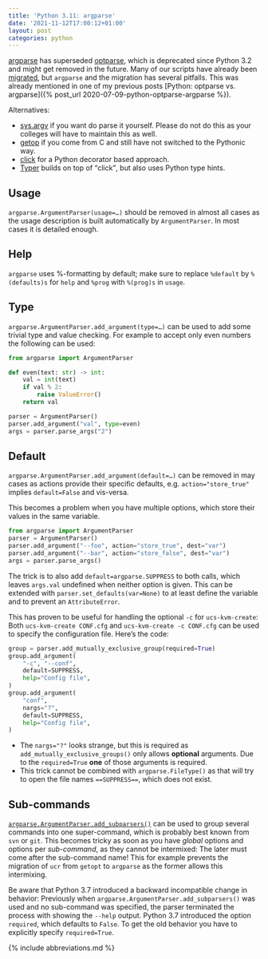```yaml
---
title: 'Python 3.11: argparse'
date: '2021-11-12T17:00:12+01:00'
layout: post
categories: python
---
```


[argparse](https://docs.python.org/3/library/argparse.html) has superseded [optparse](https://docs.python.org/3/library/optparse.html), which is deprecated since Python 3.2 and might get removed in the future. Many of our scripts have already been [migrated](https://docs.python.org/3/library/argparse.html#upgrading-optparse-code), but `argparse` and the migration has several pitfalls. This was already mentioned in one of my previous posts [Python: optparse vs. argparse]({% post_url 2020-07-09-python-optparse-argparse %}).

Alternatives:

- [sys.argv](https://docs.python.org/3/library/sys.html#sys.argv) if you want do parse it yourself. Please do not do this as your colleges will have to maintain this as well.
- [getop](https://docs.python.org/3/library/getopt.html) if you come from C and still have not switched to the Pythonic way.
- [click](https://click.palletsprojects.com/) for a Python decorator based approach.
- [Typer](https://typer.tiangolo.com/) builds on top of <q>click</q>, but also uses Python type hints.

## Usage

`argparse.ArgumentParser(usage=…)` should be removed in almost all cases as the usage description is built automatically by `ArgumentParser`. In most cases it is detailed enough.

## Help

`argparse` uses %-formatting by default; make sure to replace `%default` by `%(defaults)s` for `help` and `%prog` with `%(prog)s` in `usage`.

## Type

`argparse.ArgumentParser.add_argument(type=…)` can be used to add some trivial type and value checking. For example to accept only even numbers the following can be used:

```python
from argparse import ArgumentParser

def even(text: str) -> int:
    val = int(text)
    if val % 2:
        raise ValueError()
    return val

parser = ArgumentParser()
parser.add_argument("val", type=even)
args = parser.parse_args("2")
```

## Default

`argparse.ArgumentParser.add_argument(default=…)` can be removed in may cases as actions provide their specific defaults, e.g. `action="store_true"` implies `default=False` and vis-versa.

This becomes a problem when you have multiple options, which store their values in the same variable.

```python
from argparse import ArgumentParser
parser = ArgumentParser()
parser.add_argument("--foo", action="store_true", dest="var")
parser.add_argument("--bar", action="store_false", dest="var")
args = parser.parse_args()
```

The trick is to also add `default=argparse.SUPPRESS` to both calls, which leaves `args.val` undefined when neither option is given. This can be extended with `parser.set_defaults(var=None)` to at least define the variable and to prevent an `AttributeError`.

This has proven to be useful for handling the optional `-c` for `ucs-kvm-create`: Both `ucs-kvm-create CONF.cfg` and `ucs-kvm-create -c CONF.cfg` can be used to specify the configuration file. Here’s the code:

```python
group = parser.add_mutually_exclusive_group(required=True)
group.add_argument(
    "-c", "--conf",
    default=SUPPRESS,
    help="Config file",
)
group.add_argument(
    "conf",
    nargs="?",
    default=SUPPRESS,
    help="Config file",
)
```

- The `nargs="?"` looks strange, but this is required as `add_mutually_exclusive_groups()` only allows **optional** arguments. Due to the `required=True` **one** of those arguments is required.
- This trick cannot be combined with `argparse.FileType()` as that will try to open the file names `==SUPPRESS==`, which does not exist.

## Sub-commands

[`argparse.ArgumentParser.add_subparsers()`](https://docs.python.org/3/library/argparse.html#sub-commands) can be used to group several commands into one super-command, which is probably best known from `svn` or `git`.
This becomes tricky as soon as you have *global* options and options per *sub-command*, as they cannot be intermixed: The later must come after the sub-command name! This for example prevents the migration of `ucr` from `getopt` to `argparse` as the former allows this intermixing.

Be aware that Python 3.7 introduced a backward incompatible change in behavior: Previously when `argparse.ArgumentParser.add_subparsers()` was used and no sub-command was specified, the parser terminated the process with showing the `--help` output. Python 3.7 introduced the option `required`, which defaults to `False`. To get the old behavior you have to explicitly specify `required=True`.

{% include abbreviations.md %}

